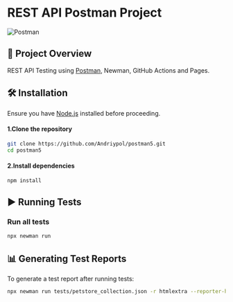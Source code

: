 # REST API Postman Project

![Postman](https://img.shields.io/badge/Postman-FF6C37?style=for-the-badge&logo=Postman&logoColor=white)

## 📌 Project Overview
REST API Testing using [Postman](https://www.postman.com/), Newman, GitHub Actions and Pages.

## 🛠️ Installation
Ensure you have [Node.js](https://nodejs.org/) installed before proceeding.
#### 1.Clone the repository
```sh
git clone https://github.com/Andriypol/postman5.git
cd postman5
```
#### 2.Install dependencies
```sh
npm install
```

## ▶️ Running Tests

### Run all tests
```sh
npx newman run
```

## 📊 Generating Test Reports
To generate a test report after running tests:
```sh
npx newman run tests/petstore_collection.json -r htmlextra --reporter-htmlextra-export testResults/htmlreport.html --reporter-htmlextra-darkTheme
```
